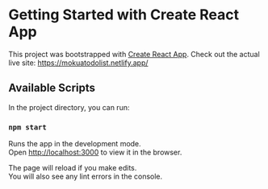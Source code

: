 # Getting Started with Create React App

This project was bootstrapped with [Create React App](https://github.com/facebook/create-react-app).
Check out the actual live site: https://mokuatodolist.netlify.app/

## Available Scripts

In the project directory, you can run:

### `npm start`

Runs the app in the development mode.\
Open [http://localhost:3000](http://localhost:3000) to view it in the browser.

The page will reload if you make edits.\
You will also see any lint errors in the console.
